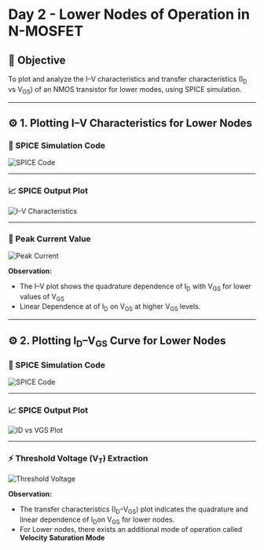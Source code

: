 # Day 2 - Lower Nodes of Operation in N-MOSFET

## 🔹 Objective
To plot and analyze the I–V characteristics and transfer characteristics (I<sub>D</sub> vs V<sub>GS</sub>) of an NMOS transistor for lower modes, using SPICE simulation.

---

## ⚙️ 1. Plotting I–V Characteristics for Lower Nodes

### 🧩 SPICE Simulation Code
![SPICE Code](https://github.com/user-attachments/assets/3a5c8d8b-741a-4987-aa01-c15512ee3b2f)

---

### 📈 SPICE Output Plot
![I–V Characteristics](https://github.com/user-attachments/assets/60eee104-2b2e-4c28-8348-fd1fd3e129e8)

---

### 🔺 Peak Current Value
![Peak Current](https://github.com/user-attachments/assets/d54d0c7f-56f5-4c3b-8911-8080b697ed5d)

**Observation:**  
- The I–V plot shows the quadrature dependence of I<sub>D</sub> with V<sub>GS</sub> for lower values of V<sub>GS</sub>
- Linear Dependence at of I<sub>D</sub> on V<sub>GS</sub> at higher V<sub>GS</sub> levels.

---

## ⚙️ 2. Plotting I<sub>D</sub>–V<sub>GS</sub> Curve for Lower Nodes

### 🧩 SPICE Simulation Code
![SPICE Code](https://github.com/user-attachments/assets/c24053a8-3e19-41b5-a342-fd9ab43b4195)

---

### 📈 SPICE Output Plot
![ID vs VGS Plot](https://github.com/user-attachments/assets/8309409e-f600-4489-98a7-9bfb0034a664)

---

### ⚡ Threshold Voltage (V<sub>T</sub>) Extraction
![Threshold Voltage](https://github.com/user-attachments/assets/776e4d57-c0b0-49a6-9cde-32a652e0ab8c)

**Observation:**  
- The transfer characteristics (I<sub>D</sub>–V<sub>GS</sub>) plot indicates the quadrature and linear dependence of I<sub>D</sub>on V<sub>GS</sub> for lower nodes.
- For Lower nodes, there exists an additional mode of operation called **Velocity Saturation Mode**
